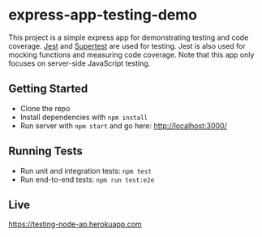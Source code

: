 # express-app-testing-demo

This project is a simple express app for demonstrating testing and code coverage.
[Jest](https://facebook.github.io/jest/) and
[Supertest](https://github.com/visionmedia/supertest) are used for testing.
Jest is also used for mocking functions and measuring code coverage.
Note that this app only focuses on server-side JavaScript testing.



## Getting Started

* Clone the repo
* Install dependencies with `npm install`
* Run server with `npm start` and go here:
[http://localhost:3000/](http://localhost:3000/)


## Running Tests

* Run unit and integration tests: `npm test`
* Run end-to-end tests: `npm run test:e2e`

## Live

https://testing-node-ap.herokuapp.com
